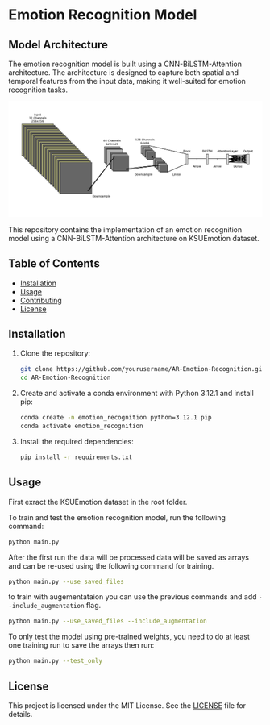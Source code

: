 # Emotion Recognition Model
## Model Architecture

The emotion recognition model is built using a CNN-BiLSTM-Attention architecture. The architecture is designed to capture both spatial and temporal features from the input data, making it well-suited for emotion recognition tasks.

![Model Architecture](Architecture.png)

This repository contains the implementation of an emotion recognition model using a CNN-BiLSTM-Attention architecture on KSUEmotion dataset.

## Table of Contents
- [Installation](#installation)
- [Usage](#usage)
- [Contributing](#contributing)
- [License](#license)

## Installation

1. Clone the repository:
    ```bash
    git clone https://github.com/yourusername/AR-Emotion-Recognition.git
    cd AR-Emotion-Recognition
    ```


2. Create and activate a conda environment with Python 3.12.1 and install pip:
    ```bash
    conda create -n emotion_recognition python=3.12.1 pip
    conda activate emotion_recognition
    ```
3. Install the required dependencies:
    ```bash
    pip install -r requirements.txt
    ```
    

## Usage
First exract the KSUEmotion dataset in the root folder.

To train and test the emotion recognition model, run the following command:
```bash
python main.py 
```
After the first run the data will be processed data will be saved as arrays and can be re-used using the following command for training.

```bash
python main.py --use_saved_files
```
to train with augementataion you can use the previous commands and add `--include_augmentation` flag.

```bash
python main.py --use_saved_files --include_augmentation
```


To only test the model using pre-trained weights, you need to do at least one training run to save the arrays then run:
```bash
python main.py --test_only
```



## License

This project is licensed under the MIT License. See the [LICENSE](LICENSE) file for details.
